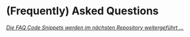 # (Frequently) Asked Questions

*[Die FAQ Code Snippets werden im nächsten Repository weitergeführt ...](https://github.com/cappelnord/Kreatives-Programmieren-II-2021-2022/tree/master/FAQ)*